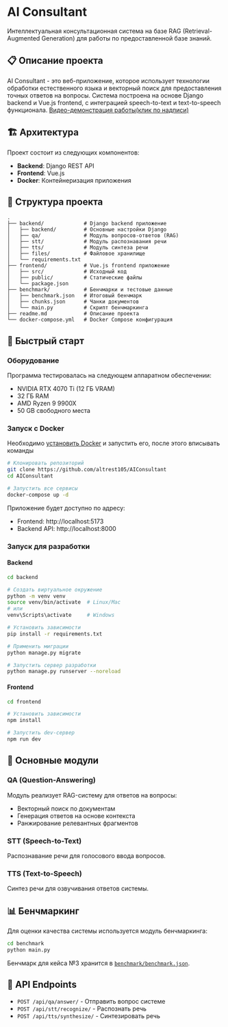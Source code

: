 # AI Consultant

Интеллектуальная консультационная система на базе RAG (Retrieval-Augmented Generation) для работы по предоставленной базе знаний.

## 📋 Описание проекта

AI Consultant - это веб-приложение, которое использует технологии обработки естественного языка и векторный поиск для предоставления точных ответов на вопросы. Система построена на основе Django backend и Vue.js frontend, с интеграцией speech-to-text и text-to-speech функционала. [Видео-демонстрация работы(клик по надписи)](https://disk.yandex.ru/i/FQBP5-GcRGTUpA)

## 🏗️ Архитектура

Проект состоит из следующих компонентов:

- **Backend**: Django REST API
- **Frontend**: Vue.js
- **Docker**: Контейнеризация приложения

## 📁 Структура проекта

```
.
├── backend/             # Django backend приложение
│   ├── backend/         # Основные настройки Django
│   ├── qa/              # Модуль вопросов-ответов (RAG)
│   ├── stt/             # Модуль распознавания речи
│   ├── tts/             # Модуль синтеза речи
│   ├── files/           # Файловое хранилище
│   └── requirements.txt 
├── frontend/            # Vue.js frontend приложение
│   ├── src/             # Исходный код
│   ├── public/          # Статические файлы
│   └── package.json
├── benchmark/           # Бенчмарки и тестовые данные
│   ├── benchmark.json   # Итоговый бенчмарк
│   ├── chunks.json      # Чанки документов
│   └── main.py          # Скрипт бенчмаркинга
├── readme.md            # Описание проекта
└── docker-compose.yml   # Docker Compose конфигурация
```

## 🚀 Быстрый старт

### Оборудование

Программа тестировалась на следующем аппаратном обеспечении:
- NVIDIA RTX 4070 Ti (12 ГБ VRAM)
- 32 ГБ RAM
- AMD Ryzen 9 9900X
- 50 GB свободного места

### Запуск с Docker

Необходимо [установить Docker](https://www.docker.com/) и запустить его, после этого вписывать команды
```bash
# Клонировать репозиторий
git clone https://github.com/altrest105/AIConsultant
cd AIConsultant

# Запустить все сервисы
docker-compose up -d
```

Приложение будет доступно по адресу:
- Frontend: http://localhost:5173
- Backend API: http://localhost:8000

### Запуск для разработки

#### Backend

```bash
cd backend

# Создать виртуальное окружение
python -m venv venv
source venv/bin/activate  # Linux/Mac
# или
venv\Scripts\activate     # Windows

# Установить зависимости
pip install -r requirements.txt

# Применить миграции
python manage.py migrate

# Запустить сервер разработки
python manage.py runserver --noreload
```

#### Frontend

```bash
cd frontend

# Установить зависимости
npm install

# Запустить dev-сервер
npm run dev
```

## 🔧 Основные модули

### QA (Question-Answering)

Модуль реализует RAG-систему для ответов на вопросы:
- Векторный поиск по документам
- Генерация ответов на основе контекста
- Ранжирование релевантных фрагментов

### STT (Speech-to-Text)

Распознавание речи для голосового ввода вопросов.

### TTS (Text-to-Speech)

Синтез речи для озвучивания ответов системы.

## 📊 Бенчмаркинг

Для оценки качества системы используется модуль бенчмаркинга:

```bash
cd benchmark
python main.py
```

Бенчмарк для кейса №3 хранится в [`benchmark/benchmark.json`](benchmark/benchmark.json).

## 📝 API Endpoints

- `POST /api/qa/answer/` - Отправить вопрос системе
- `POST /api/stt/recognize/` - Распознать речь
- `POST /api/tts/synthesize/` - Синтезировать речь